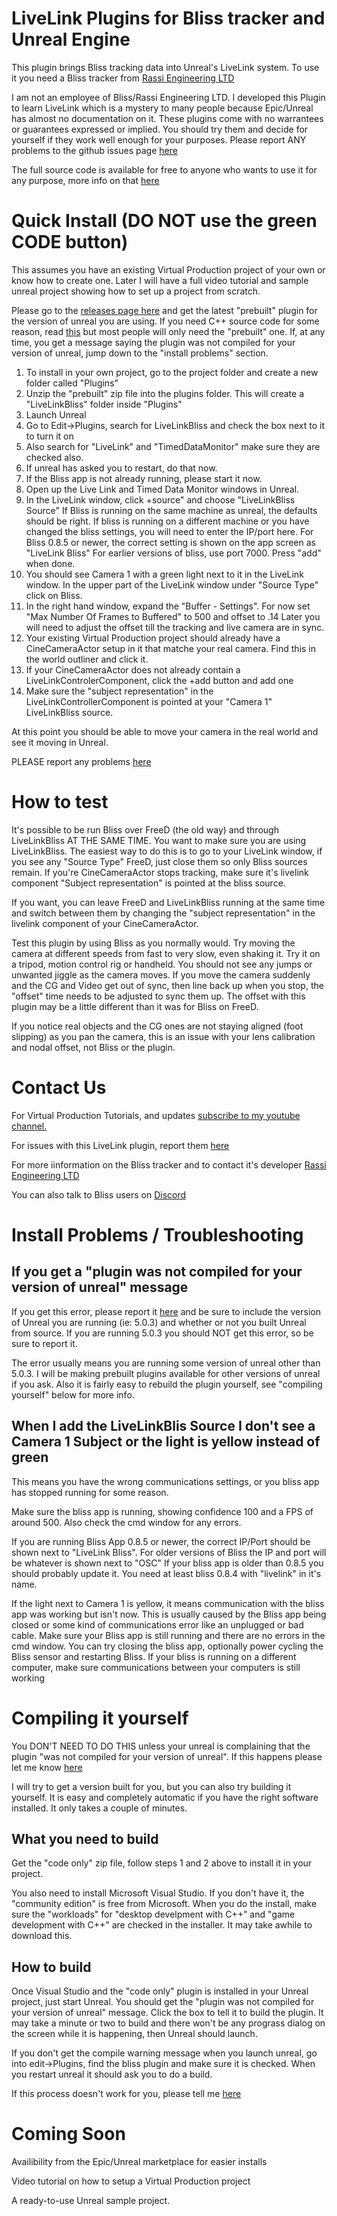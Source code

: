 # LiveLink Plugins for Bliss tracker and Unreal Engine

This plugin brings Bliss tracking data into Unreal's LiveLink system.  To use it you need a Bliss tracker from [Rassi Engineering LTD](https://www.retracker.co/) 

I am not an employee of Bliss/Rassi Engineering LTD.  I developed this Plugin to learn LiveLink which is a mystery to many people because Epic/Unreal has almost no documentation on it.  These plugins come with no warrantees or guarantees expressed or implied. You should try them and decide for yourself if they work well enough for your purposes.  Please report ANY problems to the github issues page [here](https://github.com/MiloMindbender/LiveLinkPlugins/issues)

The full source code is available for free to anyone who wants to use it for any purpose, more info on that [here](README_Full_Install.md)

# Quick Install (DO NOT use the green CODE button)

This assumes you have an existing Virtual Production project of your own or know how to create one.  Later I will have a full video tutorial and sample unreal project showing how to set up a project from scratch.

Please go to the [releases page here](https://github.com/MiloMindbender/LiveLinkPlugins/releases) and get the latest "prebuilt" plugin for the version of unreal you are using.  If you need C++ source code for some reason, read [this](README_Full_Install.md) but most people will only need the "prebuilt" one.  If, at any time, you get a message saying the plugin was not compiled for your version of unreal, jump down to the "install problems" section.

1. To install in your own project, go to the project folder and create a new folder called "Plugins"
2. Unzip the "prebuilt" zip file into the plugins folder.  This will create a "LiveLinkBliss" folder inside "Plugins"
3. Launch Unreal  
4. Go to Edit->Plugins, search for LiveLinkBliss and check the box next to it to turn it on
5. Also search for "LiveLink" and "TimedDataMonitor" make sure they are checked also.
6. If unreal has asked you to restart, do that now.
7. If the Bliss app is not already running, please start it now.
8. Open up the Live Link and Timed Data Monitor windows in Unreal.
9. In the LiveLink window, click +source" and choose "LiveLinkBliss Source"  If Bliss is running on the same machine as unreal, the defaults should be right.  If bliss is running on a different machine or you have changed the bliss settings, you will need to enter the IP/port here.  For Bliss 0.8.5 or newer, the correct setting is shown on the app screen as "LiveLink Bliss"  For earlier versions of bliss, use port 7000. Press "add" when done.
9. You should see Camera 1 with a green light next to it in the LiveLink window.  In the upper part of the LiveLink window under "Source Type" click on Bliss.
10. In the right hand window, expand the "Buffer - Settings".  For now set "Max Number Of Frames to Buffered" to 500 and offset to .14 Later you will need to adjust the offset till the tracking and live camera are in sync.
11. Your existing Virtual Production project should already have a CineCameraActor setup in it that matche your real camera.  Find this in the world outliner and click it.
12. If your CineCameraActor does not already contain a LiveLinkControlerComponent, click the +add button and add one
13. Make sure the "subject representation" in the LiveLinkControllerComponent is pointed at your "Camera 1" LiveLinkBliss source.

At this point you should be able to move your camera in the real world and see it moving in Unreal.  

PLEASE report any problems [here](https://github.com/MiloMindbender/LiveLinkPlugins/issues)

# How to test

It's possible to be run Bliss over FreeD (the old way) and through LiveLinkBliss AT THE SAME TIME.  You want to make sure you are using LiveLinkBliss.  The easiest way to do this is to go to your LiveLink window, if you see any "Source Type" FreeD, just close them so only Bliss sources remain.  If you're CineCameraActor stops tracking, make sure it's livelink component "Subject representation" is pointed at the bliss source.

If you want, you can leave FreeD and LiveLinkBliss running at the same time and switch between them by changing the "subject representation" in the livelink component of your CineCameraActor.

Test this plugin by using Bliss as you normally would.  Try moving the camera at different speeds from fast to very slow, even shaking it.  Try it on a tripod, motion control rig or handheld.  You should not see any jumps or unwanted jiggle as the camera moves.  If you move the camera suddenly and the CG and Video get out of sync, then line back up when you stop, the "offset" time needs to be adjusted to sync them up.  The offset with this plugin may be a little different than it was for Bliss on FreeD.

If you notice real objects and the CG ones are not staying aligned (foot slipping) as you pan the camera, this is an issue with your lens calibration and nodal offset, not Bliss or the plugin.

# Contact Us

For Virtual Production Tutorials, and updates [subscribe to my youtube channel.](https://www.youtube.com/user/GregCorson)

For issues with this LiveLink plugin, report them [here](https://github.com/MiloMindbender/LiveLinkPlugins/issues)

For more iinformation on the Bliss tracker and to contact it's developer [Rassi Engineering LTD](https://www.retracker.co/)

You can also talk to Bliss users on [Discord](https://discord.gg/SsftMDMZfJ)

# Install Problems / Troubleshooting

## If you get a "plugin was not compiled for your version of unreal" message

If you get this error, please report it [here](https://github.com/MiloMindbender/LiveLinkPlugins/issues) and be sure to include the version of Unreal you are running (ie: 5.0.3) and whether or not you built Unreal from source.  If you are running 5.0.3 you should NOT get this error, so be sure to report it.

The error usually means you are running some version of unreal other than 5.0.3.  I will be making prebuilt plugins available for other versions of unreal if you ask.  Also it is fairly easy to rebuild the plugin yourself, see "compiling yourself" below for more info.

## When I add the LiveLinkBlis Source I don't see a Camera 1 Subject or the light is yellow instead of green

This means you have the wrong communications settings, or you bliss app has stopped running for some reason.

Make sure the bliss app is running, showing confidence 100 and a FPS of around 500.  Also check the cmd window for any errors.

If you are running Bliss App 0.8.5 or newer, the correct IP/Port should be shown next to "LiveLink Bliss".  For older versions of Bliss the IP and port will be whatever is shown next to "OSC"  If your bliss app is older than 0.8.5 you should probably update it.  You need at least bliss 0.8.4 with "livelink" in it's name.

If the light next to Camera 1 is yellow, it means communication with the bliss app was working but isn't now.  This is usually caused by the Bliss app being closed or some kind of communications error like an unplugged or bad cable.  Make sure your Bliss app is still running and there are no errors in the cmd window.  You can try closing the bliss app, optionally power cycling the Bliss sensor and restarting Bliss.  If your bliss is running on a different computer, make sure communications between your computers is still working

# Compiling it yourself

You DON'T NEED TO DO THIS unless your unreal is complaining that the plugin "was not compiled for your version of unreal".  If this happens please let me know [here](https://github.com/MiloMindbender/LiveLinkPlugins/issues)

I will try to get a version built for you, but you can also try building it yourself.  It is easy and completely automatic if you have the right software installed.  It only takes a couple of minutes.

## What you need to build

Get the "code only" zip file, follow steps 1 and 2 above to install it in your project.

You also need to install Microsoft Visual Studio.  If you don't have it, the "community edition" is free from Microsoft.  When you do the install, make sure the "workloads" for "desktop develpment with C++" and "game development with C++" are checked in the installer.  It may take awhile to download this.

## How to build

Once Visual Studio and the "code only" plugin is installed in your Unreal project, just start Unreal.  You should get the "plugin was not compiled for your version of unreal" message.  Click the box to tell it to build the plugin.  It may take a minute or two to build and there won't be any prograss dialog on the screen while it is happening, then Unreal should launch.

If you don't get the compile warning message when you launch unreal, go into edit->Plugins, find the bliss plugin and make sure it is checked.  When you restart unreal it should ask you to do a build.

If this process doesn't work for you, please tell me [here](https://github.com/MiloMindbender/LiveLinkPlugins/issues)

# Coming Soon

Availibility from the Epic/Unreal marketplace for easier installs

Video tutorial on how to setup a Virtual Production project

A ready-to-use Unreal sample project.
